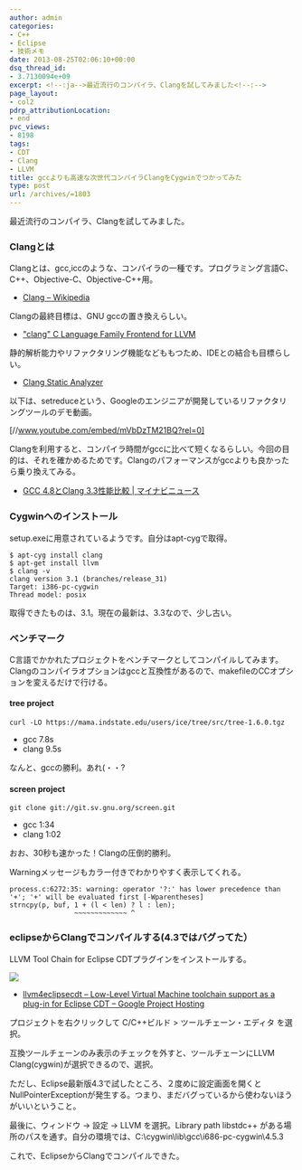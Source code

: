 ```yaml
---
author: admin
categories:
- C++
- Eclipse
- 技術メモ
date: 2013-08-25T02:06:10+00:00
dsq_thread_id:
- 3.7130094e+09
excerpt: <!--:ja-->最近流行のコンパイラ、Clangを試してみました<!--:-->
page_layout:
- col2
pdrp_attributionLocation:
- end
pvc_views:
- 8198
tags:
- CDT
- Clang
- LLVM
title: gccよりも高速な次世代コンパイラClangをCygwinでつかってみた
type: post
url: /archives/=1803
---
```


最近流行のコンパイラ、Clangを試してみました。

### Clangとは

Clangとは、gcc,iccのような、コンパイラの一種です。プログラミング言語C、C++、Objective-C、Objective-C++用。

  * <a href="https://ja.wikipedia.org/wiki/Clang" target="_blank">Clang &#8211; Wikipedia</a>

Clangの最終目標は、GNU gccの置き換えらしい。

  * <a href="https://clang.llvm.org/" target="_blank">"clang" C Language Family Frontend for LLVM</a>

静的解析能力やリファクタリング機能などももつため、IDEとの結合も目標らしい。

  * <a href="https://clang-analyzer.llvm.org/" target="_blank">Clang Static Analyzer</a>

以下は、setreduceという、Googleのエンジニアが開発しているリファクタリングツールのデモ動画。

[//www.youtube.com/embed/mVbDzTM21BQ?rel=0]

Clangを利用すると、コンパイラ時間がgccに比べて短くなるらしい。今回の目的は、それを確かめるためです。Clangのパフォーマンスがgccよりも良かったら乗り換えてみる。

  * <a href="https://news.mynavi.jp/news/2013/05/27/140/index.html" target="_blank">GCC 4.8とClang 3.3性能比較 | マイナビニュース</a>

### Cygwinへのインストール

setup.exeに用意されているようです。自分はapt-cygで取得。

    $ apt-cyg install clang
    $ apt-get install llvm
    $ clang -v
    clang version 3.1 (branches/release_31)
    Target: i386-pc-cygwin
    Thread model: posix
    

取得できたものは、3.1。現在の最新は、3.3なので、少し古い。

### ベンチマーク

C言語でかかれたプロジェクトをベンチマークとしてコンパイルしてみます。Clangのコンパイラオプションはgccと互換性があるので、makefileのCCオプションを変えるだけで行ける。

#### tree project

    curl -LO https://mama.indstate.edu/users/ice/tree/src/tree-1.6.0.tgz
    

  * gcc 7.8s
  * clang 9.5s

なんと、gccの勝利。あれ(・・?

#### screen project

    git clone git://git.sv.gnu.org/screen.git
    

  * gcc 1:34
  * clang 1:02

おお、30秒も速かった！Clangの圧倒的勝利。

Warningメッセージもカラー付きでわかりやすく表示してくれる。

    process.c:6272:35: warning: operator '?:' has lower precedence than '+'; '+' will be evaluated first [-Wparentheses]
    strncpy(p, buf, 1 + (l < len) ? l : len);
                    ~~~~~~~~~~~~~ ^
    

### eclipseからClangでコンパイルする(4.3ではバグってた）

LLVM Tool Chain for Eclipse CDTプラグインをインストールする。</p> 

![][1]

</a>

  * <a href="https://code.google.com/p/llvm4eclipsecdt/" target="_blank">llvm4eclipsecdt &#8211; Low-Level Virtual Machine toolchain support as a plug-in for Eclipse CDT &#8211; Google Project Hosting</a>

プロジェクトを右クリックして C/C++ビルド > ツールチェーン・エディタ を選択。

互換ツールチェーンのみ表示のチェックを外すと、ツールチェーンにLLVM Clang(cygwin)が選択できるので、選択。

ただし、Eclipse最新版4.3で試したところ、２度めに設定画面を開くとNullPointerExceptionが発生する。つまり、まだバグっているから使わないほうがいいということ。

最後に、ウィンドウ -> 設定 -> LLVM を選択。Library path libstdc++ がある場所のパスを通す。自分の環境では、C:\cygwin\lib\gcc\i686-pc-cygwin\4.5.3

これで、EclipseからClangでコンパイルできた。

 [1]: https://marketplace.eclipse.org/sites/all/modules/custom/marketplace/images/installbutton.png
